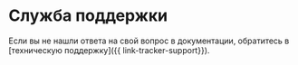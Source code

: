 # Служба поддержки


Если вы не нашли ответа на свой вопрос в документации, обратитесь в [техническую поддержку]({{ link-tracker-support}}).
